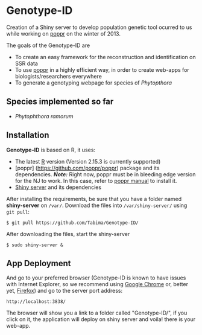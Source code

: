 Genotype-ID
===========

Creation of a Shiny server to develop population genetic tool ocurred to us while working on [poppr](https://github.com/poppr/poppr) on the winter of 2013.

The goals of the Genotype-ID are
* To create an easy framework for the reconstruction and identification on SSR data
* To use [poppr](https://github.com/poppr/poppr) in a highly efficient way, in order to create web-apps for biologists/researchers everywhere
* To generate a genotyping webpage for species of *Phytopthora*

Species implemented so far
--------------------------
+ *Phytophthora ramorum*



Installation
----------------------

**Genotype-ID** is based on R, it uses:
* The latest [R](http://cran.r-project.org/) version (Version 2.15.3 is currently supported)
* [poppr] (https://github.com/poppr/poppr) package and its dependencies. 
  ***Note:*** Right now, poppr must be in bleeding edge version for the NJ to work. In this case, refer to [poppr manual](http://grunwaldlab.cgrb.oregonstate.edu/primer-population-genetic-analyses-r/installation) to install it. 
* [Shiny server](https://github.com/rstudio/shiny-server) and its dependencies

After installing the requirements, be sure that you have a folder named **shiny-server** on ``/var/``. Download the files into ``/var/shiny-server/`` using ``git pull``:

``$ git pull https://github.com/Tabima/Genotype-ID/``

After downloading the files, start the shiny-server

``$ sudo shiny-server &``

App Deployment
-----------------------

And go to your preferred browser (Genotype-ID is known to have issues with Internet Explorer, so we recommend using [Google Chrome](https://www.google.com/intl/es/chrome/browser/?hl=es) or, better yet, [Firefox](http://www.mozilla.org/en-US/firefox/new/#download-fx)) and go to the server port address:

``http://localhost:3838/``

The browser will show you a link to a folder called "Genotype-ID/", if you click on it, the application will deploy on shiny server and voila! there is your web-app.




